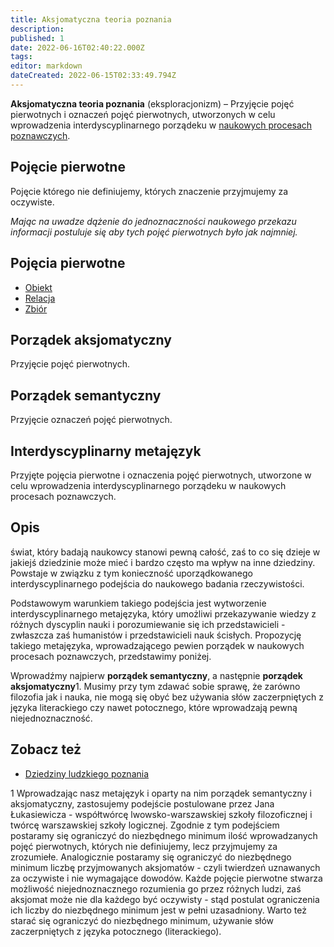 ```yaml
---
title: Aksjomatyczna teoria poznania
description: 
published: 1
date: 2022-06-16T02:40:22.000Z
tags: 
editor: markdown
dateCreated: 2022-06-15T02:33:49.794Z
---
```


**Aksjomatyczna teoria poznania** (eksploracjonizm) – Przyjęcie pojęć pierwotnych i oznaczeń pojęć pierwotnych, utworzonych w celu wprowadzenia interdyscyplinarnego porządeku w [naukowych procesach poznawczych](/Dziedziny_ludzkiego_poznania).

## Pojęcie pierwotne
Pojęcie którego nie definiujemy, których znaczenie przyjmujemy za oczywiste.

*Mając na uwadze dążenie do jednoznaczności naukowego przekazu informacji postuluje się aby tych pojęć pierwotnych było jak najmniej.*

## Pojęcia pierwotne

* [Obiekt](/Obiekt)
* [Relacja](/Relacja)
* [Zbiór](/Zbiór)

## Porządek aksjomatyczny

Przyjęcie pojęć pierwotnych.

## Porządek semantyczny

Przyjęcie oznaczeń pojęć pierwotnych.

## Interdyscyplinarny metajęzyk

Przyjęte pojęcia pierwotne i oznaczenia pojęć pierwotnych, utworzone w celu wprowadzenia interdyscyplinarnego porządeku w naukowych procesach poznawczych.

## Opis

świat, który badają naukowcy stanowi pewną całość, zaś to co się dzieje w jakiejś dziedzinie może mieć i bardzo często ma wpływ na inne dziedziny. Powstaje w związku z tym konieczność uporządkowanego interdyscyplinarnego podejścia do naukowego badania rzeczywistości.

Podstawowym warunkiem takiego podejścia jest wytworzenie
interdyscyplinarnego metajęzyka, który umożliwi przekazywanie
wiedzy z różnych dyscyplin nauki i porozumiewanie się ich
przedstawicieli - zwłaszcza zaś humanistów i przedstawicieli nauk ścisłych. Propozycję takiego metajęzyka, wprowadzającego pewien porządek w naukowych procesach poznawczych, przedstawimy poniżej.

Wprowadźmy najpierw **porządek semantyczny**, a następnie **porządek aksjomatyczny**1. Musimy przy tym zdawać sobie sprawę, że zarówno filozofia jak i nauka, nie mogą się obyć bez używania słów zaczerpniętych z języka literackiego czy nawet potocznego, które wprowadzają pewną niejednoznaczność.

## Zobacz też

- [Dziedziny ludzkiego poznania](/Dziedziny_ludzkiego_poznania)


1 Wprowadzając nasz metajęzyk i oparty na nim porządek semantyczny i aksjomatyczny, zastosujemy podejście postulowane przez Jana Łukasiewicza - współtwórcę lwowsko-warszawskiej szkoły filozoficznej i twórcę warszawskiej szkoły logicznej. Zgodnie z tym podejściem postaramy się ograniczyć do niezbędnego minimum ilość wprowadzanych pojęć pierwotnych, których nie definiujemy, lecz przyjmujemy za zrozumiełe. Analogicznie postaramy się ograniczyć do niezbędnego minimum liczbę przyjmowanych aksjomatów - czyli twierdzeń uznawanych za oczywiste i nie wymagające dowodów. Każde pojęcie pierwotne stwarza możliwość niejednoznacznego rozumienia go przez różnych ludzi, zaś aksjomat może nie dla każdego być oczywisty - stąd postulat ograniczenia ich liczby do niezbędnego minimum jest w pełni uzasadniony. Warto też starać się ograniczyć do niezbędnego minimum, używanie słów zaczerpniętych z języka potocznego (literackiego).